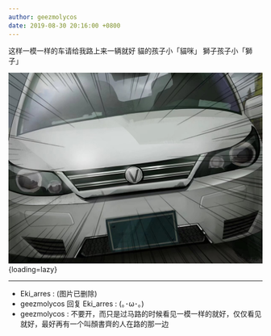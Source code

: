 ```yaml
---
author: geezmolycos
date: 2019-08-30 20:16:00 +0800
---
```


这样一模一样的车请给我路上来一辆就好 貓的孩子小「貓咪」 獅子孩子小「獅子」

![](/images/qq-zone/2019-08-30-karce.jpg){loading=lazy}

---

- Eki_arres : (图片已删除)
- geezmolycos 回复 Eki_arres : (｡･ω･｡)
- geezmolycos : 不要开，而只是过马路的时候看见一模一样的就好，仅仅看见就好，最好再有一个叫顏書齊的人在路的那一边
